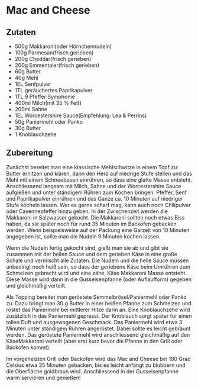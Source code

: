 # Mac and Cheese

## Zutaten

- 500g Makkaroni(oder Hörnchennudeln)
- 100g Parmesan(frisch gerieben)
- 200g Cheddar(frisch gerieben)
- 200g Emmentaler(frisch gerieben)
- 60g Butter
- 40g Mehl
- 1EL Senfpulver
- 1TL geräuchertes Paprikapulver
- 1TL 9 Pfeffer Symphonie
- 400ml Milch(mit 35 % Fett)
- 200ml Sahne
- 1EL Worcestershire Sauce(Empfehlung: Lea & Perrins)
- 50g Paniermehl oder Panko
- 30g Butter
- 1 Knoblauchzehe

## Zubereitung

Zunächst bereitet man eine klassische Mehlschwitze in einem Topf zu: Butter erhitzen und klären, dann den Herd auf niedrige Stufe stellen und das Mehl mit einem Schneebesen einrühren, so dass eine glatte Masse entsteht. Anschliessend langsam mit Milch, Sahne und der Worcestershire Sauce aufgießen und unter ständigem Rühren zum Kochen bringen. Pfeffer, Senf und Paprikapulver einrühren und das Ganze ca. 10 Minuten auf niedriger Stufe köcheln lassen. Wer es gerne scharf mag, kann auch noch Chilipulver oder Cayennepfeffer hinzu geben.
In der Zwischenzeit werden die Makkaroni in Salzwasser gekocht. Die Makkaroni sollten noch etwas Biss haben, da sie später noch für rund 35 Minuten im Backofen gebacken werden. Wenn beispielsweise auf der Packung eine Garzeit von 10 Minuten angegeben ist, sollte man die Nudeln 9 Minuten kochen lassen.

Wenn die Nudeln fertig gekocht sind, gießt man sie ab und gibt sie zusammen mit der hellen Sauce und dem gerieben Käse in eine große Schale und vermischt alle Zutaten. Die Nudeln und die helle Sauce müssen unbedingt noch heiß sein, so dass der geriebene Käse beim Umrühren zum Schmelzen gebracht wird und eine zähe, Käse Makkaroni Masse entsteht. Diese Masse wird dann in die Gusseisenpfanne (oder Auflaufform) gegeben und gleichmäßig verteilt.

Als Topping bereitet man geröstete Semmelbrösel/Paniermehl oder Panko zu. Dazu bringt man 30 g Butter in einer heißen Pfanne zum Schmelzen und röstet das Paniermehl bei mittlerer Hitze darin an. Eine Knoblauchzehe wird zusätzlich in das Paniermehl gepresst. Der Knoblauch sorgt später für einen tollen Duft und ausgewogenen Geschmack. Das Paniermehl wird etwa 3 Minuten unter ständigem Rühren angeröstet. Dabei sollte es leicht gebräunt werden. Das geröstete Paniermehl wird anschliessend gleichmäßig auf den KäseMakkaroni verteilt (aber erst kurz bevor die Pfanne in den Grill oder Backofen kommt).

Im vorgeheizten Grill oder Backofen wird das Mac and Cheese bei 180 Grad Celsius etwa 35 Minuten gebacken, bis es leicht anfängt zu blubbern und die Oberfläche goldbraun wird. Anschliessend in der Gusseisenpfanne warm servieren und genießen!
